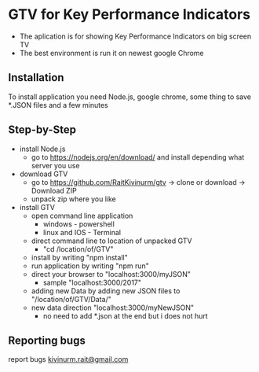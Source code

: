 GTV for Key Performance Indicators
===

- The aplication is for showing Key Performance Indicators on big screen TV
- The best environment is run it on newest google Chrome

Installation
------

To install application you need Node.js, google chrome, some thing to save *.JSON files and a few minutes


Step-by-Step
------

- install Node.js
    - go to https://nodejs.org/en/download/ and install depending what server you use
- download GTV
    - go to https://github.com/RaitKivinurm/gtv -> clone or download -> Download ZIP
    - unpack zip where you like
- install GTV
    - open command line application
        - windows - powershell
        - linux and IOS - Terminal
    - direct command line to location of unpacked GTV
        - "cd /location/of/GTV"
    - install by writing "npm install"
    - run application by writing "npm run"
    - direct your browser to "localhost:3000/myJSON"
        - sample "localhost:3000/2017"
    - adding new Data by adding new JSON files to "/location/of/GTV/Data/"
    - new data direction "localhost:3000/myNewJSON"
        - no need to add *.json at the end but i does not hurt

Reporting bugs
------

report bugs kivinurm.rait@gmail.com